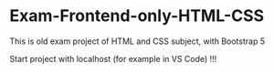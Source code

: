 # Exam-Frontend-only-HTML-CSS
This is old exam project of HTML and CSS subject, with Bootstrap 5

Start project with localhost (for example in VS Code) !!!
